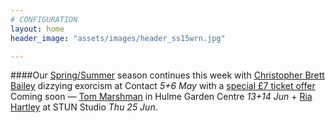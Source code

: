 ```yaml
---
# CONFIGURATION
layout: home
header_image: "assets/images/header_ss15wrn.jpg"

---
```

####Our [Spring/Summer](/current/2015-springsummer) season continues this week with [Christopher Brett Bailey](/current/2015-springsummer/bailey) dizzying exorcism at Contact *5+6 May* with a [special £7 ticket offer](http://t.co/iwIQMJ5Hd2) Coming soon — [Tom Marshman](/current/2015-springsummer/marshman) in Hulme Garden Centre *13+14 Jun* + [Ria Hartley](/current/2015-springsummer/hartley) at STUN Studio *Thu 25 Jun*.
